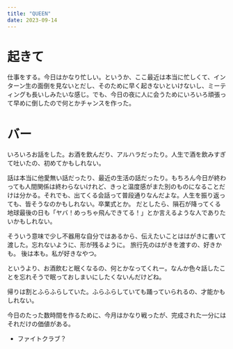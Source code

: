 ```yaml
---
title: "QUEEN"
date: 2023-09-14
---
```


# 起きて
仕事をする。今日はかなり忙しい。というか、ここ最近は本当に忙しくて、インターン生の面倒を見ないとだし、そのために早く起きないといけないし、ミーティングも長いしみたいな感じ。でも、今日の夜に人に会うためにいろいろ頑張って早めに倒したので何とかチャンスを作った。

# バー
いろいろお話をした。お酒を飲んだり、アルハラだったり。人生で酒を飲みすぎて吐いたの、初めてかもしれない。

話は本当に他愛無い話だったり、最近の生活の話だったり。もちろん今日が終わっても人間関係は終わらないけれど、きっと温度感がまた別のものになることだけは分かる。それでも、出てくる会話って普段通りなんだよな。人生を振り返っても、皆そうなのかもしれない。卒業式とか。
だとしたら、隕石が降ってくる地球最後の日も「ヤバ！めっちゃ飛んできてる！」とか言えるような人でありたいかもしれない。

そういう意味で少し不器用な自分ではあるから、伝えたいことははがきに書いて渡した。忘れないように、形が残るように。
旅行先のはがきを渡すの、好きかも。
後は本も。私が好きなやつ。


というより、お酒飲むと眠くなるの、何とかなってくれー。なんか色々話したことを忘れそうで眠っておしまいにしたくないんだけどね。

帰りは割とふらふらしていた。ふらふらしていても踊っていられるの、才能かもしれない。

今日のたった数時間を作るために、今月はかなり戦ったが、完成された一分にはそれだけの価値がある。
- ファイトクラブ？